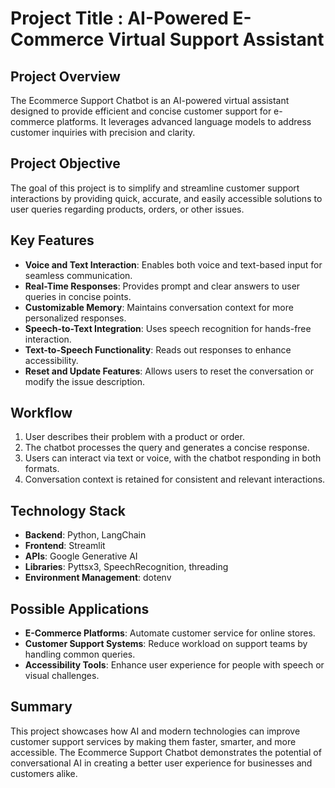 # Project Title : AI-Powered E-Commerce Virtual Support Assistant 

## Project Overview
The Ecommerce Support Chatbot is an AI-powered virtual assistant designed to provide efficient and concise customer support for e-commerce platforms. It leverages advanced language models to address customer inquiries with precision and clarity.

## Project Objective
The goal of this project is to simplify and streamline customer support interactions by providing quick, accurate, and easily accessible solutions to user queries regarding products, orders, or other issues.

## Key Features
- **Voice and Text Interaction**: Enables both voice and text-based input for seamless communication.
- **Real-Time Responses**: Provides prompt and clear answers to user queries in concise points.
- **Customizable Memory**: Maintains conversation context for more personalized responses.
- **Speech-to-Text Integration**: Uses speech recognition for hands-free interaction.
- **Text-to-Speech Functionality**: Reads out responses to enhance accessibility.
- **Reset and Update Features**: Allows users to reset the conversation or modify the issue description.

## Workflow
1. User describes their problem with a product or order.
2. The chatbot processes the query and generates a concise response.
3. Users can interact via text or voice, with the chatbot responding in both formats.
4. Conversation context is retained for consistent and relevant interactions.

## Technology Stack
- **Backend**: Python, LangChain
- **Frontend**: Streamlit
- **APIs**: Google Generative AI
- **Libraries**: Pyttsx3, SpeechRecognition, threading
- **Environment Management**: dotenv

## Possible Applications
- **E-Commerce Platforms**: Automate customer service for online stores.
- **Customer Support Systems**: Reduce workload on support teams by handling common queries.
- **Accessibility Tools**: Enhance user experience for people with speech or visual challenges.

## Summary
This project showcases how AI and modern technologies can improve customer support services by making them faster, smarter, and more accessible. The Ecommerce Support Chatbot demonstrates the potential of conversational AI in creating a better user experience for businesses and customers alike.




